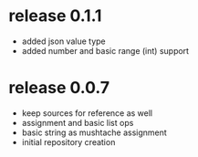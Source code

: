 # release 0.1.1
 * added json value type 
 * added number and basic range (int) support
# release 0.0.7
 * keep sources for reference as well
 * assignment and basic list ops
 * basic string as mushtache assignment
 * initial repository creation
